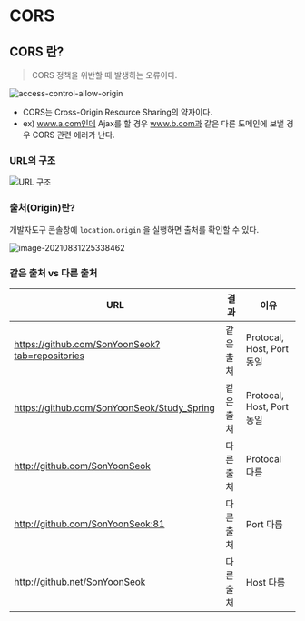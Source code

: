 # CORS



## CORS 란?

> CORS 정책을 위반할 때 발생하는 오류이다.

![access-control-allow-origin](https://beomy.github.io/assets/img/posts/browser/access-control-allow-origin.png)

* CORS는 Cross-Origin Resource Sharing의 약자이다. 
* ex) www.a.com인데 Ajax를 할 경우 www.b.com과 같은 다른 도메인에 보낼 경우 CORS 관련 에러가 난다.



### URL의 구조

![URL 구조](https://beomy.github.io/assets/img/posts/browser/url.png)



### 출처(Origin)란?

개발자도구 콘솔창에 `location.origin` 을 실행하면 출처를 확인할 수 있다.

![image-20210831225338462](C:\Users\sting\AppData\Roaming\Typora\typora-user-images\image-20210831225338462.png)

### 같은 출처 vs 다른 출처

| URL                                             | 결과      | 이유                      |
| ----------------------------------------------- | --------- | ------------------------- |
| https://github.com/SonYoonSeok?tab=repositories | 같은 출처 | Protocal, Host, Port 동일 |
| https://github.com/SonYoonSeok/Study_Spring     | 같은 출처 | Protocal, Host, Port 동일 |
| http://github.com/SonYoonSeok                   | 다른 출처 | Protocal 다름             |
| http://github.com/SonYoonSeok:81                | 다른 출처 | Port 다름                 |
| http://github.net/SonYoonSeok                   | 다른 출처 | Host 다름                 |

